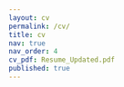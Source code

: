 ```yaml
---
layout: cv
permalink: /cv/
title: cv
nav: true
nav_order: 4
cv_pdf: Resume_Updated.pdf
published: true
---
```

